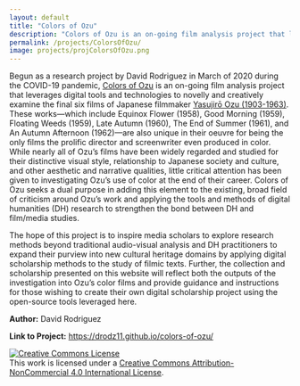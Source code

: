 ```yaml
---
layout: default
title: "Colors of Ozu"
description: "Colors of Ozu is an on-going film analysis project that leverages digital tools and technologies to novelly and creatively examine the final six films of Japanese filmmaker Yasujirō Ozu"
permalink: /projects/ColorsOfOzu/
image: projects/projColorsOfOzu.png
---
```


Begun as a research project by David Rodriguez in March of 2020 during the COVID-19 pandemic, <a href="https://drodz11.github.io/colors-of-ozu/" target="_blank">Colors of Ozu</a> is an on-going film analysis project that leverages digital tools and technologies to novelly and creatively examine the final six films of Japanese filmmaker <a href="https://en.wikipedia.org/wiki/Yasujir%C5%8D_Ozu" target="_blank">Yasujirō Ozu (1903-1963)</a>. These works—which include Equinox Flower (1958), Good Morning (1959), Floating Weeds (1959), Late Autumn (1960), The End of Summer (1961), and An Autumn Afternoon (1962)—are also unique in their oeuvre for being the only films the prolific director and screenwriter even produced in color. While nearly all of Ozu’s films have been widely regarded and studied for their distinctive visual style, relationship to Japanese society and culture, and other aesthetic and narrative qualities, little critical attention has been given to investigating Ozu’s use of color at the end of their career. Colors of Ozu seeks a dual purpose in adding this element to the existing, broad field of criticism around Ozu’s work and applying the tools and methods of digital humanities (DH) research to strengthen the bond between DH and film/media studies.

The hope of this project is to inspire media scholars to explore research methods beyond traditional audio-visual analysis and DH practitioners to expand their purview into new cultural heritage domains by applying digital scholarship methods to the study of filmic texts. Further, the collection and scholarship presented on this website will reflect both the outputs of the investigation into Ozu’s color films and provide guidance and instructions for those wishing to create their own digital scholarship project using the open-source tools leveraged here.

**Author:** David Rodriguez

**Link to Project:** <a href="https://drodz11.github.io/colors-of-ozu" target="_blank">https://drodz11.github.io/colors-of-ozu/</a>

<a rel="license" href="http://creativecommons.org/licenses/by-nc/4.0/"><img alt="Creative Commons License" style="border-width:0" src="https://i.creativecommons.org/l/by-nc/4.0/88x31.png" /></a><br />This work is licensed under a <a rel="license" href="http://creativecommons.org/licenses/by-nc/4.0/">Creative Commons Attribution-NonCommercial 4.0 International License</a>.
